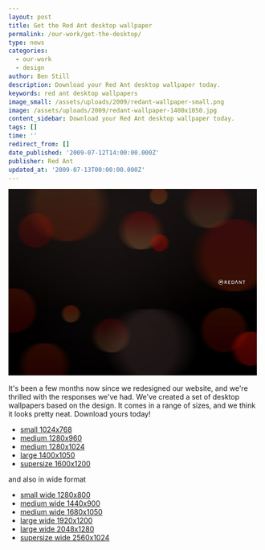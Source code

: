 ```yaml
---
layout: post
title: Get the Red Ant desktop wallpaper
permalink: /our-work/get-the-desktop/
type: news
categories:
  - our-work
  - design
author: Ben Still
description: Download your Red Ant desktop wallpaper today.
keywords: red ant desktop wallpapers
image_small: /assets/uploads/2009/redant-wallpaper-small.png
image: /assets/uploads/2009/redant-wallpaper-1400x1050.jpg
content_sidebar: Download your Red Ant desktop wallpaper today.
tags: []
time: ''
redirect_from: []
date_published: '2009-07-12T14:00:00.000Z'
publisher: Red Ant
updated_at: '2009-07-13T00:00:00.000Z'
---
```


![desktops preview](/assets/uploads/2009/redant-wallpaper-preview.jpg "")

It's been a few months now since we redesigned our website, and we're thrilled with the responses we've had. We've created a set of desktop wallpapers based on the design. It comes in a range of sizes, and we think it looks pretty neat. Download yours today!

* [small 1024x768](/assets/uploads/2009/redant-wallpaper-1024x768.jpg "")
* [medium 1280x960](/assets/uploads/2009/redant-wallpaper-1280x960.jpg "")
* [medium 1280x1024](/assets/uploads/2009/redant-wallpaper-1280x1024.jpg "")
* [large 1400x1050](/assets/uploads/2009/redant-wallpaper-1400x1050.jpg "")
* [supersize 1600x1200](/assets/uploads/2009/redant-wallpaper-1600x1200.jpg "")

and also in wide format

* [small wide 1280x800](/assets/uploads/2009/redant-wallpaper-1280x800.jpg "")
* [medium wide 1440x900](/assets/uploads/2009/redant-wallpaper-1440x900.jpg "")
* [medium wide 1680x1050](/assets/uploads/2009/redant-wallpaper-1680x1050.jpg "")
* [large wide 1920x1200](/assets/uploads/2009/redant-wallpaper-1920x1200.jpg "")
* [large wide 2048x1280](/assets/uploads/2009/redant-wallpaper-2048x1280.jpg "")
* [supersize wide 2560x1024](/assets/uploads/2009/redant-wallpaper-2560x1024.jpg "")

